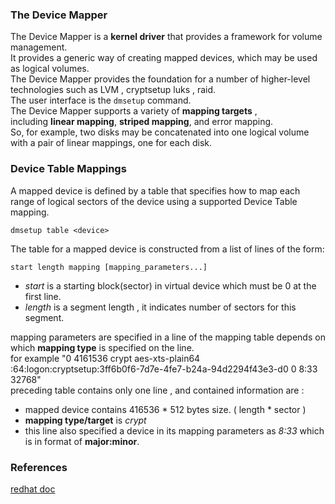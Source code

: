 ### The Device Mapper   
The Device Mapper is a **kernel driver** that provides a framework for volume management.  
It provides a generic way of creating mapped devices, which may be used as logical volumes.   
The Device Mapper provides the foundation for a number of higher-level technologies such as LVM , cryptsetup luks , raid.   
The user interface is the `dmsetup` command.    
The Device Mapper supports a variety of **mapping targets** ,   
including **linear mapping**, **striped mapping**, and error mapping.  
So, for example, two disks may be concatenated into one logical volume with a pair of linear mappings, one for each disk.   

### Device Table Mappings   
A mapped device is defined by a table that specifies how to map each range of logical sectors of the device using a supported Device Table mapping.   
```shell
dmsetup table <device>
```
The table for a mapped device is constructed from a list of lines of the form:
```
start length mapping [mapping_parameters...]
```
- *start* is a starting block(sector) in virtual device which must be 0 at the first line.
- *length* is a segment length , it indicates number of sectors for this segment.   

mapping parameters are specified in a line of the mapping table depends on which **mapping type** is specified on the line.   
for example "0 4161536 crypt aes-xts-plain64 :64:logon:cryptsetup:3ff6b0f6-7d7e-4fe7-b24a-94d2294f43e3-d0 0 8:33 32768"      
preceding table contains only one line , and contained information are :
- mapped device contains 416536 * 512 bytes size. ( length * sector )
- **mapping type/target** is *crypt* 
- this line also specified a device in its mapping parameters as *8:33* which is in format of **major:minor**.    

### References
[redhat doc](https://access.redhat.com/documentation/en-us/red_hat_enterprise_linux/6/html/logical_volume_manager_administration/device_mapper)
